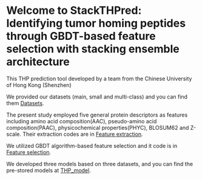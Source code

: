 # Welcome to StackTHPred: Identifying tumor homing peptides through GBDT-based feature selection with stacking ensemble architecture
This THP prediction tool developed by a team from the Chinese University of Hong Kong (Shenzhen)

We provided our datasets (main, small and multi-class) and you can find them [Datasets](https://github.com/GGCL7/StackTHPred/tree/main/Datasets).

The present study employed five general protein descriptors as features including amino acid composition(AAC), pseudo-amino acid composition(PAAC), physicochemical properties(PHYC), BLOSUM62 and Z-scale. Their extraction codes are in [Feature extraction](https://github.com/GGCL7/StackTHPred/tree/main/Feature%20extraction).

We utilized GBDT algorithm-based feature selection and it code is in [Feature selection](https://github.com/GGCL7/StackTHPred/tree/main/Feature%20selection).

We developed three models based on three datasets, and you can find the pre-stored models at [THP_model](https://github.com/GGCL7/StackTHPred/tree/main/THP_model).
